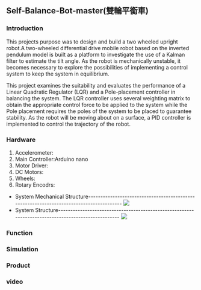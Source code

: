 ## Self-Balance-Bot-master(雙輪平衡車)
  
### Introduction
This projects purpose was to design and build a two wheeled upright robot.A two-wheeled
differential drive mobile robot based on the inverted pendulum model is built as a platform
to investigate the use of a Kalman filter to estimate the tilt angle. As the robot is
mechanically unstable, it becomes necessary to explore the possibilities of
implementing a control system to keep the system in equilibrium.

  This project examines the suitability and evaluates the performance of a Linear Quadratic
Regulator (LQR) and a Pole-placement controller in balancing the system. The LQR controller
uses several weighting matrix to obtain the appropriate control force to be applied to the
system while the Pole placement requires the poles of the system to be placed to guarantee
stability. As the robot will be moving about on a surface, a PID controller is implemented to
control the trajectory of the robot.
### Hardware

1. Accelerometer: 
2. Main Controller:Arduino nano
3. Motor Driver:
4. DC Motors: 
5. Wheels:
6. Rotary Encodrs: 

* System Mechanical Structure----------------------------------------------------------------------------------------
![](https://i.imgur.com/g31t4Qn.jpg)
* System Structure---------------------------------------------------------------------------------------------------
![](https://i.imgur.com/oQ0a6CK.png)

### Function
### Simulation
### Product
### video  
